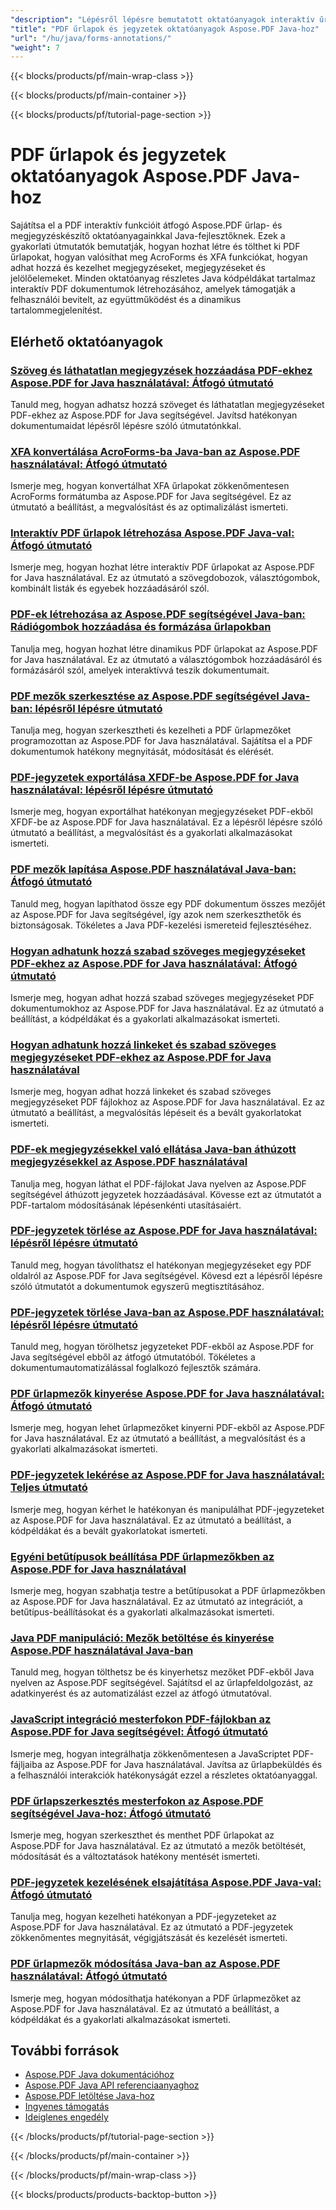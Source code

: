 ```yaml
---
"description": "Lépésről lépésre bemutatott oktatóanyagok interaktív űrlapok, jegyzetek és megjegyzések használatához PDF dokumentumokban az Aspose.PDF for Java használatával."
"title": "PDF űrlapok és jegyzetek oktatóanyagok Aspose.PDF Java-hoz"
"url": "/hu/java/forms-annotations/"
"weight": 7
---
```


{{< blocks/products/pf/main-wrap-class >}}

{{< blocks/products/pf/main-container >}}

{{< blocks/products/pf/tutorial-page-section >}}
# PDF űrlapok és jegyzetek oktatóanyagok Aspose.PDF Java-hoz

Sajátítsa el a PDF interaktív funkcióit átfogó Aspose.PDF űrlap- és megjegyzéskészítő oktatóanyagainkkal Java-fejlesztőknek. Ezek a gyakorlati útmutatók bemutatják, hogyan hozhat létre és tölthet ki PDF űrlapokat, hogyan valósíthat meg AcroForms és XFA funkciókat, hogyan adhat hozzá és kezelhet megjegyzéseket, megjegyzéseket és jelölőelemeket. Minden oktatóanyag részletes Java kódpéldákat tartalmaz interaktív PDF dokumentumok létrehozásához, amelyek támogatják a felhasználói bevitelt, az együttműködést és a dinamikus tartalommegjelenítést.

## Elérhető oktatóanyagok

### [Szöveg és láthatatlan megjegyzések hozzáadása PDF-ekhez Aspose.PDF for Java használatával: Átfogó útmutató](./aspose-pdf-java-text-invisible-annotations-guide/)
Tanuld meg, hogyan adhatsz hozzá szöveget és láthatatlan megjegyzéseket PDF-ekhez az Aspose.PDF for Java segítségével. Javítsd hatékonyan dokumentumaidat lépésről lépésre szóló útmutatónkkal.

### [XFA konvertálása AcroForms-ba Java-ban az Aspose.PDF használatával: Átfogó útmutató](./convert-xfa-acroforms-java-aspose-pdf/)
Ismerje meg, hogyan konvertálhat XFA űrlapokat zökkenőmentesen AcroForms formátumba az Aspose.PDF for Java segítségével. Ez az útmutató a beállítást, a megvalósítást és az optimalizálást ismerteti.

### [Interaktív PDF űrlapok létrehozása Aspose.PDF Java-val: Átfogó útmutató](./interactive-pdf-forms-asposepdf-java/)
Ismerje meg, hogyan hozhat létre interaktív PDF űrlapokat az Aspose.PDF for Java használatával. Ez az útmutató a szövegdobozok, választógombok, kombinált listák és egyebek hozzáadásáról szól.

### [PDF-ek létrehozása az Aspose.PDF segítségével Java-ban: Rádiógombok hozzáadása és formázása űrlapokban](./aspose-pdf-java-create-radio-buttons/)
Tanulja meg, hogyan hozhat létre dinamikus PDF űrlapokat az Aspose.PDF for Java használatával. Ez az útmutató a választógombok hozzáadásáról és formázásáról szól, amelyek interaktívvá teszik dokumentumait.

### [PDF mezők szerkesztése az Aspose.PDF segítségével Java-ban: lépésről lépésre útmutató](./edit-pdf-fields-aspose-pdf-java/)
Tanulja meg, hogyan szerkesztheti és kezelheti a PDF űrlapmezőket programozottan az Aspose.PDF for Java használatával. Sajátítsa el a PDF dokumentumok hatékony megnyitását, módosítását és elérését.

### [PDF-jegyzetek exportálása XFDF-be Aspose.PDF for Java használatával: lépésről lépésre útmutató](./export-pdf-annotations-aspose-java/)
Ismerje meg, hogyan exportálhat hatékonyan megjegyzéseket PDF-ekből XFDF-be az Aspose.PDF for Java használatával. Ez a lépésről lépésre szóló útmutató a beállítást, a megvalósítást és a gyakorlati alkalmazásokat ismerteti.

### [PDF mezők lapítása Aspose.PDF használatával Java-ban: Átfogó útmutató](./flatten-pdf-fields-aspose-java-guide/)
Tanuld meg, hogyan lapíthatod össze egy PDF dokumentum összes mezőjét az Aspose.PDF for Java segítségével, így azok nem szerkeszthetők és biztonságosak. Tökéletes a Java PDF-kezelési ismereteid fejlesztéséhez.

### [Hogyan adhatunk hozzá szabad szöveges megjegyzéseket PDF-ekhez az Aspose.PDF for Java használatával: Átfogó útmutató](./aspose-pdf-java-free-text-annotations/)
Ismerje meg, hogyan adhat hozzá szabad szöveges megjegyzéseket PDF dokumentumokhoz az Aspose.PDF for Java használatával. Ez az útmutató a beállítást, a kódpéldákat és a gyakorlati alkalmazásokat ismerteti.

### [Hogyan adhatunk hozzá linkeket és szabad szöveges megjegyzéseket PDF-ekhez az Aspose.PDF for Java használatával](./aspose-pdf-java-link-free-text-annotations/)
Ismerje meg, hogyan adhat hozzá linkeket és szabad szöveges megjegyzéseket PDF fájlokhoz az Aspose.PDF for Java használatával. Ez az útmutató a beállítást, a megvalósítás lépéseit és a bevált gyakorlatokat ismerteti.

### [PDF-ek megjegyzésekkel való ellátása Java-ban áthúzott megjegyzésekkel az Aspose.PDF használatával](./annotate-pdfs-java-strikeout-aspose-pdf/)
Tanulja meg, hogyan láthat el PDF-fájlokat Java nyelven az Aspose.PDF segítségével áthúzott jegyzetek hozzáadásával. Kövesse ezt az útmutatót a PDF-tartalom módosításának lépésenkénti utasításaiért.

### [PDF-jegyzetek törlése az Aspose.PDF for Java használatával: lépésről lépésre útmutató](./delete-pdf-annotations-aspose-java/)
Tanuld meg, hogyan távolíthatsz el hatékonyan megjegyzéseket egy PDF oldalról az Aspose.PDF for Java segítségével. Kövesd ezt a lépésről lépésre szóló útmutatót a dokumentumok egyszerű megtisztításához.

### [PDF-jegyzetek törlése Java-ban az Aspose.PDF használatával: lépésről lépésre útmutató](./deleting-annotations-pdf-java-aspose-pdf/)
Tanuld meg, hogyan törölhetsz jegyzeteket PDF-ekből az Aspose.PDF for Java segítségével ebből az átfogó útmutatóból. Tökéletes a dokumentumautomatizálással foglalkozó fejlesztők számára.

### [PDF űrlapmezők kinyerése Aspose.PDF for Java használatával: Átfogó útmutató](./extract-pdf-form-fields-aspose-pdf-java/)
Ismerje meg, hogyan lehet űrlapmezőket kinyerni PDF-ekből az Aspose.PDF for Java használatával. Ez az útmutató a beállítást, a megvalósítást és a gyakorlati alkalmazásokat ismerteti.

### [PDF-jegyzetek lekérése az Aspose.PDF for Java használatával: Teljes útmutató](./retrieve-pdf-annotations-aspose-pdf-java/)
Ismerje meg, hogyan kérhet le hatékonyan és manipulálhat PDF-jegyzeteket az Aspose.PDF for Java használatával. Ez az útmutató a beállítást, a kódpéldákat és a bevált gyakorlatokat ismerteti.

### [Egyéni betűtípusok beállítása PDF űrlapmezőkben az Aspose.PDF for Java használatával](./aspose-pdf-java-custom-font-pdf-forms/)
Ismerje meg, hogyan szabhatja testre a betűtípusokat a PDF űrlapmezőkben az Aspose.PDF for Java használatával. Ez az útmutató az integrációt, a betűtípus-beállításokat és a gyakorlati alkalmazásokat ismerteti.

### [Java PDF manipuláció: Mezők betöltése és kinyerése Aspose.PDF használatával Java-ban](./java-pdf-manipulation-aspose-pdf-load-extract-fields/)
Tanuld meg, hogyan tölthetsz be és kinyerhetsz mezőket PDF-ekből Java nyelven az Aspose.PDF segítségével. Sajátítsd el az űrlapfeldolgozást, az adatkinyerést és az automatizálást ezzel az átfogó útmutatóval.

### [JavaScript integráció mesterfokon PDF-fájlokban az Aspose.PDF for Java segítségével: Átfogó útmutató](./master-javascript-integration-aspose-pdf-java/)
Ismerje meg, hogyan integrálhatja zökkenőmentesen a JavaScriptet PDF-fájljaiba az Aspose.PDF for Java használatával. Javítsa az űrlapbeküldés és a felhasználói interakciók hatékonyságát ezzel a részletes oktatóanyaggal.

### [PDF űrlapszerkesztés mesterfokon az Aspose.PDF segítségével Java-hoz: Átfogó útmutató](./tutorial-mastering-pdf-form-editing-aspose-pdf-java/)
Ismerje meg, hogyan szerkeszthet és menthet PDF űrlapokat az Aspose.PDF for Java használatával. Ez az útmutató a mezők betöltését, módosítását és a változtatások hatékony mentését ismerteti.

### [PDF-jegyzetek kezelésének elsajátítása Aspose.PDF Java-val: Átfogó útmutató](./mastering-pdf-annotation-aspose-java/)
Tanulja meg, hogyan kezelheti hatékonyan a PDF-jegyzeteket az Aspose.PDF for Java használatával. Ez az útmutató a PDF-jegyzetek zökkenőmentes megnyitását, végigjátszását és kezelését ismerteti.

### [PDF űrlapmezők módosítása Java-ban az Aspose.PDF használatával: Átfogó útmutató](./aspose-pdf-java-modify-form-fields/)
Ismerje meg, hogyan módosíthatja hatékonyan a PDF űrlapmezőket az Aspose.PDF for Java használatával. Ez az útmutató a beállítást, a kódpéldákat és a gyakorlati alkalmazásokat ismerteti.

## További források

- [Aspose.PDF Java dokumentációhoz](https://docs.aspose.com/pdf/java/)
- [Aspose.PDF Java API referenciaanyaghoz](https://reference.aspose.com/pdf/java/)
- [Aspose.PDF letöltése Java-hoz](https://releases.aspose.com/pdf/java/)
- [Ingyenes támogatás](https://forum.aspose.com/)
- [Ideiglenes engedély](https://purchase.aspose.com/temporary-license/)

{{< /blocks/products/pf/tutorial-page-section >}}

{{< /blocks/products/pf/main-container >}}

{{< /blocks/products/pf/main-wrap-class >}}

{{< blocks/products/products-backtop-button >}}